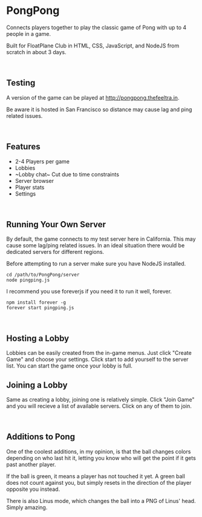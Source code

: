 # PongPong

Connects players together to play the classic game of Pong with up to 4 people in a game.

Built for FloatPlane Club in HTML, CSS, JavaScript, and NodeJS from scratch in about 3 days.

&nbsp;

## Testing

A version of the game can be played at http://pongpong.thefeeltra.in.

Be aware it is hosted in San Francisco so distance may cause lag and ping related issues.

&nbsp;

## Features

- 2-4 Players per game
- Lobbies
- ~Lobby chat~ Cut due to time constraints
- Server browser
- Player stats
- Settings

&nbsp;

## Running Your Own Server

By default, the game connects to my test server here in California. This may cause some lag/ping related issues. In an ideal situation there would be dedicated servers for different regions.

Before attempting to run a server make sure you have NodeJS installed.

```
cd /path/to/PongPong/server
node pingping.js
```

I recommend you use foreverjs if you need it to run it well, forever.
```
npm install forever -g
forever start pingping.js
```

&nbsp;

## Hosting a Lobby

Lobbies can be easily created from the in-game menus. Just click "Create Game" and choose your settings. Click start to add yourself to the server list. You can start the game once your lobby is full.

## Joining a Lobby

Same as creating a lobby, joining one is relatively simple. Click "Join Game" and you will recieve a list of available servers. Click on any of them to join.

&nbsp;

## Additions to Pong

One of the coolest additions, in my opinion, is that the ball changes colors depending on who last hit it, letting you know who will get the point if it gets past another player.

If the ball is green, it means a player has not touched it yet. A green ball does not count against you, but simply resets in the direction of the player opposite you instead.

There is also Linus mode, which changes the ball into a PNG of Linus' head. Simply amazing.
